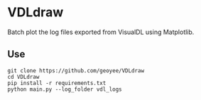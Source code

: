 # VDLdraw

Batch plot the log files exported from VisualDL using Matplotlib.

## Use

```shell
git clone https://github.com/geoyee/VDLdraw
cd VDLdraw
pip install -r requirements.txt
python main.py --log_folder vdl_logs
```

